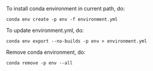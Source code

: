 To install conda environment in current path, do:

```conda env create -p env -f environment.yml```

To update environment.yml, do:

```conda env export --no-builds -p env > environment.yml```

Remove conda environment, do:

`conda remove -p env --all`
